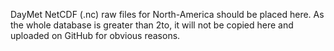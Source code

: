 DayMet NetCDF (.nc) raw files for North-America should be placed here. As the whole database is greater than 2to, it will not be copied here and uploaded on GitHub for obvious reasons.
